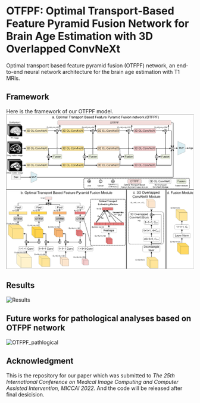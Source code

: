 # OTFPF: Optimal Transport-Based Feature Pyramid Fusion Network for Brain Age Estimation with 3D Overlapped ConvNeXt
Optimal transport based feature pyramid fusion (OTFPF) network, an end-to-end neural network architecture for the brain age estimation with T1 MRIs.

## Framework
Here is the framework of our OTFPF model.
![Framework](figures/Framework_BrainAge.png)

## Results
![Results](figures/scatter_fig.png)

## Future works for pathological analyses based on OTFPF network
![OTFPF_pathlogical](figures/OTFPF_pathlogical.png)

## Acknowledgment
This is the repository for our paper which was submitted to *The 25th International Conference on Medical Image Computing and Computer Assisted Intervention, MICCAI 2022*. And the code will be released after final desicision.
